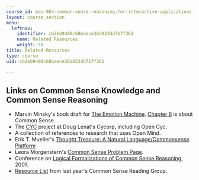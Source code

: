 ```yaml
---
course_id: mas-964-common-sense-reasoning-for-interactive-applications-fall-2002
layout: course_section
menu:
  leftnav:
    identifier: cb2eb9400c68baece36d023dd717f361
    name: Related Resources
    weight: 50
title: Related Resources
type: course
uid: cb2eb9400c68baece36d023dd717f361

---
```


Links on Common Sense Knowledge and Common Sense Reasoning
----------------------------------------------------------

*   Marvin Minsky's book draft for [The Emotion Machine](http://www.media.mit.edu/~minsky). [Chapter 6](http://web.media.mit.edu/~minsky/E6/eb6.html) is about Common Sense.
*   The [CYC](http://www.cyc.com/) project at Doug Lenat's Cycorp, including Open Cyc.
*   A collection of references to research that uses Open Mind.
*   Erik T. Mueller's [Thought Treasure: A Natural Language/Commonsense Platform](http://citeseerx.ist.psu.edu/viewdoc/download?doi=10.1.1.35.9720&rep=rep1&type=pdf)
*   Leora Morgenstern's [Common Sense Problem Page](http://www-formal.stanford.edu/leora/cs/).
*   Conference on [Logical Formalizations of Common Sense Reasoning](http://www.cs.nyu.edu/faculty/davise/commonsense01/), 2001.
*   [Resource List](https://www.media.mit.edu/research/groups/5994/open-mind-common-sense) from last year's Common Sense Reading Group.